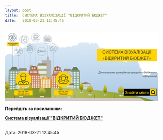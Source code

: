 ```yaml
---
layout: post
title:  СИСТЕМА ВІЗУАЛІЗАЦІЇ "ВІДКРИТИЙ БЮДЖЕТ"
date:   2018-03-21 12:45:45
---
```

![](/assets/tiger-1520413112.png)

**Перейдіть за посиланням:**

[**Система візуалізації "ВІДКРИТИЙ БЮДЖЕТ"**](https://openbudget.in.ua/modules/classifier/by_edrpou/559cec486b617307ad000000/13335682)

[](http://openbudget.in.ua/public/towns/559cec486b617307ad000000?locale=uk)  
Дата: 2018-03-21 12:45:45